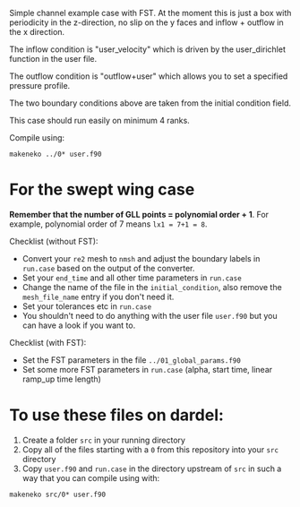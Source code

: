 Simple channel example case with FST. At the moment this is just a box with periodicity in the z-direction,
no slip on the y faces and inflow + outflow in the x direction.

The inflow condition is "user_velocity" which is driven by the user_dirichlet function
in the user file. 

The outflow condition is "outflow+user" which allows you to set a specified pressure profile.

The two boundary conditions above are taken from the initial condition field.

This case should run easily on minimum 4 ranks.

Compile using:

```
makeneko ../0* user.f90
``` 

# For the swept wing case

**Remember that the number of GLL points = polynomial order + 1**. For example, polynomial order of 7 means `lx1 = 7+1 = 8`.

Checklist (without FST):
- Convert your `re2` mesh to `nmsh` and adjust the boundary labels in `run.case` based on the output of the converter.
- Set your `end_time` and all other time parameters in `run.case`
- Change the name of the file in the `initial_condition`, also remove the `mesh_file_name` entry if you don't need it.
- Set your tolerances etc in `run.case`
- You shouldn't need to do anything with the user file `user.f90` but you can have a look if you want to.

Checklist (with FST):
- Set the FST parameters in the file `../01_global_params.f90`
- Set some more FST parameters in `run.case` (alpha, start time, linear ramp_up time length) 

# To use these files on dardel:

1. Create a folder `src` in your running directory
2. Copy all of the files starting with a `0` from this repository into your `src` directory
3. Copy `user.f90` and `run.case` in the directory upstream of `src` in such a way that you can compile using with:
```shell
makeneko src/0* user.f90
```
